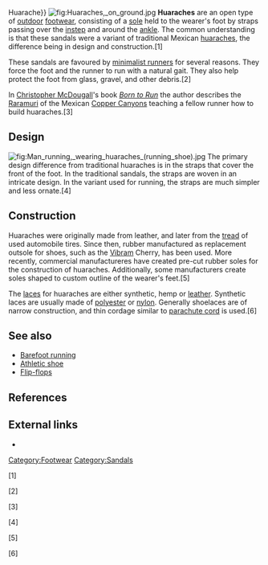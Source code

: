 Huarache}} ![](Huaraches,_on_ground.jpg "fig:Huaraches,_on_ground.jpg")
**Huaraches** are an open type of [outdoor](outdoor "wikilink")
[footwear](footwear "wikilink"), consisting of a
[sole](Sole_(shoe) "wikilink") held to the wearer's foot by straps
passing over the [instep](instep "wikilink") and around the
[ankle](ankle "wikilink"). The common understanding is that these
sandals were a variant of traditional Mexican
[huaraches](Huarache_(shoe) "wikilink"), the difference being in design
and construction.[1]

These sandals are favoured by [minimalist
runners](Minimalist_shoe "wikilink") for several reasons. They force the
foot and the runner to run with a natural gait. They also help protect
the foot from glass, gravel, and other debris.[2]

In [Christopher McDougall](Christopher_McDougall "wikilink")'s book
*[Born to
Run](Born_to_Run:_A_Hidden_Tribe,_Superathletes,_and_the_Greatest_Race_the_World_Has_Never_Seen "wikilink")*
the author describes the [Raramuri](Raramuri "wikilink") of the Mexican
[Copper Canyons](Copper_Canyon "wikilink") teaching a fellow runner how
to build huaraches.[3]

## Design

![](Man_running,_wearing_huaraches_(running_shoe).jpg "fig:Man_running,_wearing_huaraches_(running_shoe).jpg")
The primary design difference from traditional huaraches is in the
straps that cover the front of the foot. In the traditional sandals, the
straps are woven in an intricate design. In the variant used for
running, the straps are much simpler and less ornate.[4]

## Construction

Huaraches were originally made from leather, and later from the
[tread](tire_tread "wikilink") of used automobile tires. Since then,
rubber manufactured as replacement outsole for shoes, such as the
[Vibram](Vibram "wikilink") Cherry, has been used. More recently,
commercial manufactureres have created pre-cut rubber soles for the
construction of huaraches. Additionally, some manufacturers create soles
shaped to custom outline of the wearer's feet.[5]

The [laces](shoelaces "wikilink") for huaraches are either synthetic,
hemp or [leather](leather "wikilink"). Synthetic laces are usually made
of [polyester](polyester "wikilink") or [nylon](nylon "wikilink").
Generally shoelaces are of narrow construction, and thin cordage similar
to [parachute cord](parachute_cord "wikilink") is used.[6]

## See also

-   [Barefoot running](Barefoot_running "wikilink")
-   [Athletic shoe](Athletic_shoe "wikilink")
-   [Flip-flops](Flip-flops "wikilink")

## References

## External links

-

[Category:Footwear](Category:Footwear "wikilink")
[Category:Sandals](Category:Sandals "wikilink")

[1]

[2]

[3]

[4]

[5]

[6]